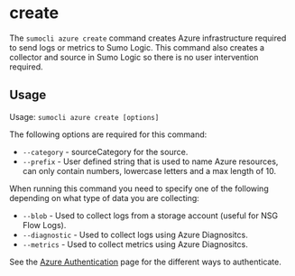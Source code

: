 # create

The `sumocli azure create` command creates Azure infrastructure required to send logs or metrics to Sumo Logic. This command also creates a collector and source in Sumo Logic so there is no user intervention required.

## Usage

Usage: `sumocli azure create [options]`

The following options are required for this command:

* `--category` - sourceCategory for the source.
* `--prefix` - User defined string that is used to name Azure resources, can only contain numbers, lowercase letters and a max length of 10.

When running this command you need to specify one of the following depending on what type of data you are collecting:

* `--blob` - Used to collect logs from a storage account (useful for NSG Flow Logs).
* `--diagnostic` - Used to collect logs using Azure Diagnositcs.
* `--metrics` - Used to collect metrics using Azure Diagnositcs.

See the [Azure Authentication](authentication/azure.md) page for the different ways to authenticate.
